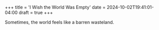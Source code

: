 +++
title = 'I Wish the World Was Empty'
date = 2024-10-02T19:41:01-04:00
draft = true
+++

Sometimes, the world feels like a barren wasteland.